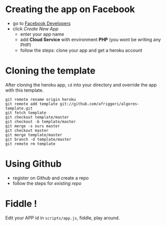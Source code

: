 # Creating the app on Facebook

  * go to [Facebook Developers](https://www.facebook.com/developers/)
  * click *Create New App*
    * enter your app name
    * add **Cloud Service** with environment **PHP** (you wont be writing any PHP)
    * follow the steps: clone your app and get a heroku account


# Cloning the template

After cloning the heroku app, `cd` into your directory and override the app
with this template.

    git remote rename origin heroku
    git remote add template git://github.com/afriggeri/algores-template.git
    git fetch template
    git checkout template/master
    git checkout -b template/master
    git merge -s ours master
    git checkout master
    git merge template/master
    git branch -d template/master
    git remote rm template

# Using Github

  * register on Github and create a repo
  * follow the steps for *existing repo*

# Fiddle !

Edit your APP id in `scripts/app.js`, fiddle, play around.